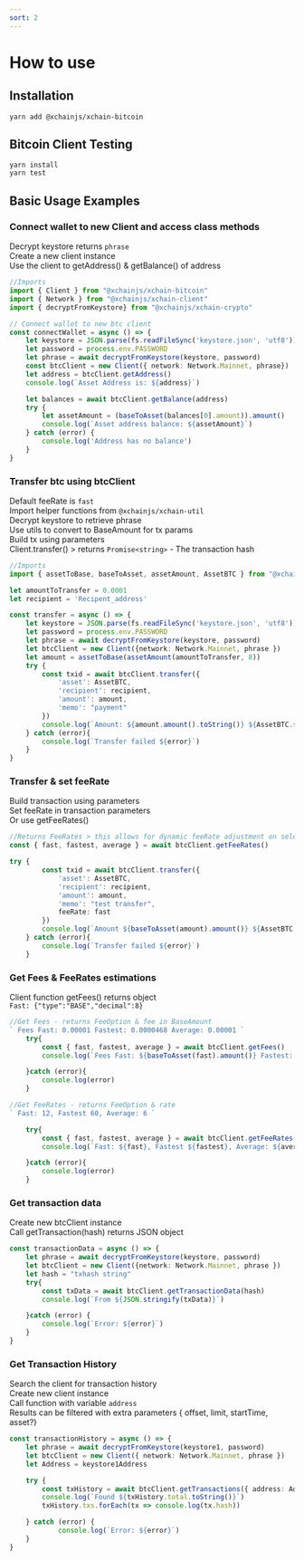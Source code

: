 ```yaml
---
sort: 2
---
```


# How to use

## Installation

```
yarn add @xchainjs/xchain-bitcoin
```

## Bitcoin Client Testing

```
yarn install
yarn test
```

## Basic Usage Examples

### Connect wallet to new Client and access class methods

Decrypt keystore returns `phrase`\
Create a new client instance\
Use the client to getAddress() & getBalance() of address

```ts
//Imports
import { Client } from "@xchainjs/xchain-bitcoin"
import { Network } from "@xchainjs/xchain-client"
import { decryptFromKeystore} from "@xchainjs/xchain-crypto"

// Connect wallet to new btc client 
const connectWallet = async () => {
    let keystore = JSON.parse(fs.readFileSync('keystore.json', 'utf8'))
    let password = process.env.PASSWORD
    let phrase = await decryptFromKeystore(keystore, password)
    const btcClient = new Client({ network: Network.Mainnet, phrase})
    let address = btcClient.getAddress()     
    console.log(`Asset Address is: ${address}`)

    let balances = await btcClient.getBalance(address)
    try { 
        let assetAmount = (baseToAsset(balances[0].amount)).amount()
        console.log(`Asset address balance: ${assetAmount}`)
    } catch (error) {
        console.log('Address has no balance')
    }
}
```

### Transfer btc using btcClient

Default feeRate is `fast`\
Import helper functions from `@xchainjs/xchain-util`\
Decrypt keystore to retrieve phrase\
Use utils to convert to BaseAmount for tx params\
Build tx using parameters\
Client.transfer() > returns `Promise<string>` - The transaction hash 

```ts 
//Imports
import { assetToBase, baseToAsset, assetAmount, AssetBTC } from "@xchainjs/xchain-util"

let amountToTransfer = 0.0001
let recipient = 'Recipent_address'

const transfer = async () => {
    let keystore = JSON.parse(fs.readFileSync('keystore.json', 'utf8'))
    let password = process.env.PASSWORD
    let phrase = await decryptFromKeystore(keystore, password)
    let btcClient = new Client({network: Network.Mainnet, phrase })
    let amount = assetToBase(assetAmount(amountToTransfer, 8))
    try {
        const txid = await btcClient.transfer({
            'asset': AssetBTC,
            'recipient': recipient,
            'amount': amount,
            'memo': "payment"
        })
        console.log(`Amount: ${amount.amount().toString()} ${AssetBTC.symbol} Transaction id: ${txid}`)
    } catch (error){
        console.log(`Transfer failed ${error}`)
    }
}

```

### Transfer & set feeRate 

Build transaction using parameters\
Set feeRate in transaction parameters\
Or use getFeeRates()
```ts
//Returns FeeRates > this allows for dynamic feeRate adjustment on selection
const { fast, fastest, average } = await btcClient.getFeeRates()

try {
        const txid = await btcClient.transfer({
            'asset': AssetBTC,
            'recipient': recipient,
            'amount': amount,
            'memo': "test transfer",
            feeRate: fast
        })
        console.log(`Amount ${baseToAsset(amount).amount()} ${AssetBTC.symbol} Transaction id ${txid}`)
    } catch (error){
        console.log(`Transfer failed ${error}`)
    }
```

### Get Fees & FeeRates estimations

Client function getFees() returns object\
`Fast: {"type":"BASE","decimal":8}`

```ts
//Get Fees - returns FeeOption & fee in BaseAmount 
` Fees Fast: 0.00001 Fastest: 0.0000468 Average: 0.00001 `
    try{
        const { fast, fastest, average } = await btcClient.getFees()
        console.log(`Fees Fast: ${baseToAsset(fast).amount()} Fastest: ${baseToAsset(fastest).amount()} Average: ${baseToAsset(average).amount()}`)

    }catch (error){
        console.log(error)
    }

//Get FeeRates - returns FeeOption & rate  
` Fast: 12, Fastest 60, Average: 6 `

    try{
        const { fast, fastest, average } = await btcClient.getFeeRates()
        console.log(`Fast: ${fast}, Fastest ${fastest}, Average: ${average}`)

    }catch (error){
        console.log(error)
    }

```

### Get transaction data

Create new btcClient instance\
Call getTransaction(hash) returns JSON object
```ts
const transactionData = async () => {
    let phrase = await decryptFromKeystore(keystore, password)
    let btcClient = new Client({network: Network.Mainnet, phrase })
    let hash = "txhash string" 
    try{
        const txData = await btcClient.getTransactionData(hash)
        console.log(`From ${JSON.stringify(txData)}`)

    }catch (error) {
        console.log(`Error: ${error}`)
    }
}

```

### Get Transaction History

Search the client for transaction history\
Create new client instance\
Call function with variable `address`\
Results can be filtered with extra parameters { offset, limit, startTime, asset?}

```ts
const transactionHistory = async () => {
    let phrase = await decryptFromKeystore(keystore1, password)
    let btcClient = new Client({ network: Network.Mainnet, phrase })
    let Address = keystore1Address

    try {
        const txHistory = await btcClient.getTransactions({ address: Address, limit: 4 })
        console.log(`Found ${txHistory.total.toString()}`)
        txHistory.txs.forEach(tx => console.log(tx.hash))

    } catch (error) {
            console.log(`Error: ${error}`)
    }
}

```